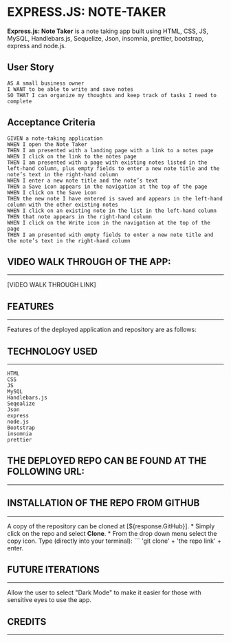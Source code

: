 # EXPRESS.JS: NOTE-TAKER
**Express.js: Note Taker** is a note taking app built using HTML, CSS, JS, MySQL, Handlebars.js, Sequelize, Json, insomnia, prettier, bootstrap, express and node.js.


## User Story

```
AS A small business owner
I WANT to be able to write and save notes
SO THAT I can organize my thoughts and keep track of tasks I need to complete
```


## Acceptance Criteria

```
GIVEN a note-taking application
WHEN I open the Note Taker
THEN I am presented with a landing page with a link to a notes page
WHEN I click on the link to the notes page
THEN I am presented with a page with existing notes listed in the left-hand column, plus empty fields to enter a new note title and the note’s text in the right-hand column
WHEN I enter a new note title and the note’s text
THEN a Save icon appears in the navigation at the top of the page
WHEN I click on the Save icon
THEN the new note I have entered is saved and appears in the left-hand column with the other existing notes
WHEN I click on an existing note in the list in the left-hand column
THEN that note appears in the right-hand column
WHEN I click on the Write icon in the navigation at the top of the page
THEN I am presented with empty fields to enter a new note title and the note’s text in the right-hand column
```

## VIDEO WALK THROUGH OF THE APP:
***
 [VIDEO WALK THROUGH LINK]

  ## FEATURES
  ***
  
  Features of the deployed application and repository are as follows:

  
  ## TECHNOLOGY USED
  ***
    HTML 
    CSS 
    JS 
    MySQL
    Handlebars.js
    Seqealize
    Json 
    express 
    node.js
    Bootstrap
    insomnia
    prettier
 
  

## THE DEPLOYED REPO CAN BE FOUND AT THE FOLLOWING URL:
***


  ## INSTALLATION OF THE REPO FROM GITHUB
  ***
  A copy of the repository can be cloned at [${response.GitHub}]. 
    * Simply click on the repo and select **Clone**. 
    * From the drop down menu select the copy icon. Type (directly into your terminal):
    ```
    'git clone' + 'the repo link' + enter.
     

  ## FUTURE ITERATIONS
  ***
  Allow the user to select "Dark Mode" to make it easier for those with sensitive eyes to use the app.
  
  ## CREDITS
  ***
